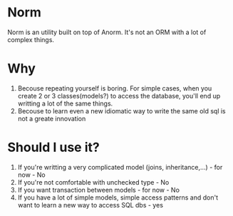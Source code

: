 Norm
=======

Norm is an utility built on top of Anorm. It's not an ORM with a lot of complex things.

Why
===============

1. Becouse repeating yourself is boring. For simple cases, when you create 2 or 3 classes(models?) to access the database, you'll end up writting a lot of the same things.
2. Becouse to learn even a new idiomatic way to write the same old sql is not a greate innovation

Should I use it?
================

1. If you're writting a very complicated model (joins, inheritance,...) - for now - No
2. If you're not comfortable with unchecked type - No
3. If you want transaction between models - for now - No
4. If you have a lot of simple models, simple access patterns and don't want to learn a new way to access SQL dbs - yes
